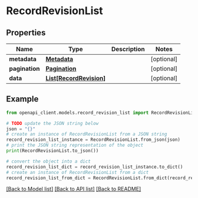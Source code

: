 # RecordRevisionList


## Properties

Name | Type | Description | Notes
------------ | ------------- | ------------- | -------------
**metadata** | [**Metadata**](Metadata.md) |  | [optional] 
**pagination** | [**Pagination**](Pagination.md) |  | [optional] 
**data** | [**List[RecordRevision]**](RecordRevision.md) |  | [optional] 

## Example

```python
from openapi_client.models.record_revision_list import RecordRevisionList

# TODO update the JSON string below
json = "{}"
# create an instance of RecordRevisionList from a JSON string
record_revision_list_instance = RecordRevisionList.from_json(json)
# print the JSON string representation of the object
print(RecordRevisionList.to_json())

# convert the object into a dict
record_revision_list_dict = record_revision_list_instance.to_dict()
# create an instance of RecordRevisionList from a dict
record_revision_list_from_dict = RecordRevisionList.from_dict(record_revision_list_dict)
```
[[Back to Model list]](../README.md#documentation-for-models) [[Back to API list]](../README.md#documentation-for-api-endpoints) [[Back to README]](../README.md)


